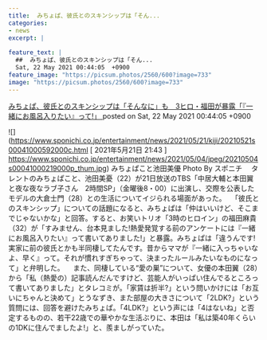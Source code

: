 ```yaml
---
title:  みちょぱ、彼氏とのスキンシップは「そん...
categories:
- news
excerpt: |
  
feature_text: |
  ##  みちょぱ、彼氏とのスキンシップは「そん...
  Sat, 22 May 2021 00:44:05  +0900
feature_image: "https://picsum.photos/2560/600?image=733"
image: "https://picsum.photos/2560/600?image=733"
---
```


[ みちょぱ、彼氏とのスキンシップは「そんなに」も　3ヒロ・福田が暴露「『一緒にお風呂入りたい』って!」  ](https://rosie.5ch.net/test/read.cgi/editorialplus/1621611845/)
posted on Sat, 22 May 2021 00:44:05  +0900

<!--more-->

![](https://www.sponichi.co.jp/entertainment/news/2021/05/21/kiji/20210521s00041000592000c.html [ 2021年5月21日 21:43 ] https://www.sponichi.co.jp/entertainment/news/2021/05/04/jpeg/20210504s00041000219000p_thum.jpg) みちょぱこと池田美優 Photo By スポニチ 　タレントのみちょぱこと、池田美憂（22）が21日放送のTBS「中居大輔と本田翼と夜な夜なラブ子さん　2時間SP」（金曜後8・00）に出演し、交際を公表したモデルの大倉士門（28）との生活についてイジられる場面があった。 　「彼氏とのスキンシップ」についての話題になると、みちょぱは「仲はいいけど、そこまでじゃないかな」と回答。すると、お笑いトリオ「3時のヒロイン」の福田麻貴（32）が「すみません、台本見ました!熱愛発覚する前のアンケートには『一緒にお風呂入りたい』って書いてありました!」と暴露。みちょぱは「違うんです!実家に前の彼氏とかも半同棲してたんです。昔からママが『一緒に入っちゃいなよ、早く』って。それが慣れすぎちゃって、決まったルールみたいなものになって」と弁明した。 　また、同棲している“愛の巣”について、女優の本田翼（28）から「私（熱愛の）記事読んだんですけど、芸能人がいっぱい住んでるところって書いてありました」とタレコミが。「家賃は折半?」という問いかけには「お互いにちゃんと決めて」とうなずき、また部屋の大きさについて「2LDK?」という質問には、回答を避けたみちょぱ。「4LDK?」という声には「4はないね」と否定するものの、若干22歳での華やかな生活ぶりに、本田は「私は築40年くらいの1DKに住んでましたよ!」と、羨ましがっていた。
